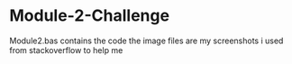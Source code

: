 # Module-2-Challenge
Module2.bas contains the code 
the image files are my screenshots
i used from stackoverflow to help me
